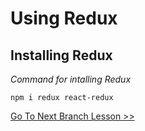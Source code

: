 # Using Redux

## Installing Redux
*Command for intalling Redux*
```
npm i redux react-redux
```






[Go To Next Branch Lesson >>](https://github.com/yourwpmadesimple/modern-react-projects/tree/Lesson-6_Redux_AddingReduxStore)